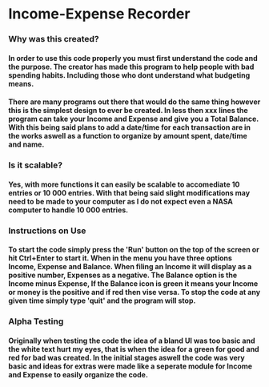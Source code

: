 # Income-Expense Recorder

### Why was this created?
#### In order to use this code properly you must first understand the code and the purpose. The creator has made this program to help people with bad spending habits. Including those who dont understand what budgeting means.

#### There are many programs out there that would do the same thing however this is the simplest design to ever be created. In less then xxx lines the program can take your Income and Expense and give you a Total Balance. With this being said plans to add a date/time for each transaction are in the works aswell as a function to organize by amount spent, date/time and name.

### Is it scalable?
#### Yes, with more functions it can easily be scalable to accomediate 10 entries or 10 000 entries. With that being said slight modifications may need to be made to your computer as I do not expect even a NASA computer to handle 10 000 entries.

### Instructions on Use
#### To start the code simply press the 'Run' button on the top of the screen or hit Ctrl+Enter to start it. When in the menu you have three options Income, Expense and Balance. When filing an Income it will display as a positive number, Expenses as a negative. The Balance option is the Income minus Expense, If the Balance icon is green it means your Income or money is the positive and if red then vise versa. To stop the code at any given time simply type 'quit' and the program will stop.

### Alpha Testing
#### Originally when testing the code the idea of a bland UI was too basic and the white text hurt my eyes, that is when the idea for a green for good and red for bad was created. In the initial stages aswell the code was very basic and ideas for extras were made like a seperate module for Income and Expense to easily organize the code.
